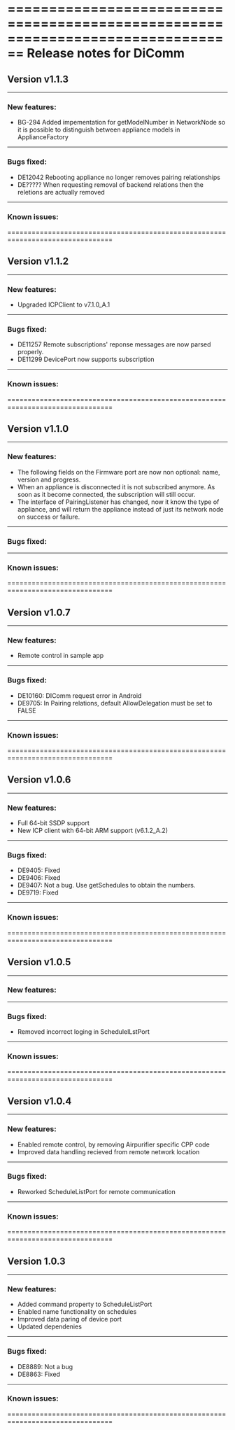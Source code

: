 
================================================================================
Release notes for DiComm
================================================================================

Version v1.1.3
--------------------------------------------------------------------------------

--------------------------------------------------------------------------------
### New features:
* BG-294 Added impementation for getModelNumber in NetworkNode so it is possible to distinguish between appliance models in ApplianceFactory
--------------------------------------------------------------------------------
### Bugs fixed:
* DE12042 Rebooting appliance no longer removes pairing relationships 
* DE????? When requesting removal of backend relations then the reletions are actually removed  
--------------------------------------------------------------------------------
### Known issues:
================================================================================

Version v1.1.2
--------------------------------------------------------------------------------

--------------------------------------------------------------------------------
### New features:
* Upgraded ICPClient to v7.1.0_A.1
--------------------------------------------------------------------------------
### Bugs fixed:
* DE11257 Remote subscriptions' reponse messages are now parsed properly. 
* DE11299 DevicePort now supports subscription 
--------------------------------------------------------------------------------
### Known issues:
================================================================================

Version v1.1.0
--------------------------------------------------------------------------------

--------------------------------------------------------------------------------
### New features:
* The following fields on the Firmware port are now non optional: name, version and progress.
* When an appliance is disconnected it is not subscribed anymore. As soon as it become connected, the subscription will still occur.
* The interface of PairingListener has changed, now it know the type of appliance, and will return the appliance instead of just its network node on success or failure.
--------------------------------------------------------------------------------
### Bugs fixed:
--------------------------------------------------------------------------------
### Known issues:
================================================================================

Version v1.0.7
--------------------------------------------------------------------------------

--------------------------------------------------------------------------------
### New features:
* Remote control in sample app
--------------------------------------------------------------------------------
### Bugs fixed:
* DE10160: DIComm request error in Android
* DE9705: In Pairing relations, default AllowDelegation must be set to FALSE
--------------------------------------------------------------------------------
### Known issues:
================================================================================

Version v1.0.6
--------------------------------------------------------------------------------

--------------------------------------------------------------------------------
### New features:
* Full 64-bit SSDP support
* New ICP client with 64-bit ARM support (v6.1.2_A.2)
--------------------------------------------------------------------------------
### Bugs fixed:
* DE9405: Fixed
* DE9406: Fixed
* DE9407: Not a bug. Use getSchedules to obtain the numbers.
* DE9719: Fixed
--------------------------------------------------------------------------------
### Known issues:
================================================================================

Version v1.0.5
--------------------------------------------------------------------------------

--------------------------------------------------------------------------------
### New features:
--------------------------------------------------------------------------------
### Bugs fixed:
* Removed incorrect loging in SchedulelLstPort
--------------------------------------------------------------------------------
### Known issues:
================================================================================

Version v1.0.4
--------------------------------------------------------------------------------

--------------------------------------------------------------------------------
### New features:
* Enabled remote control, by removing Airpurifier specific CPP code
* Improved data handling recieved from remote network location

--------------------------------------------------------------------------------
### Bugs fixed:
* Reworked ScheduleListPort for remote communication
--------------------------------------------------------------------------------
### Known issues:
================================================================================

Version 1.0.3
--------------------------------------------------------------------------------

--------------------------------------------------------------------------------
### New features:
* Added command property to ScheduleListPort
* Enabled name functionality on schedules
* Improved data paring of device port
* Updated dependenies

--------------------------------------------------------------------------------
### Bugs fixed:
* DE8889: Not a bug
* DE8863: Fixed
--------------------------------------------------------------------------------
### Known issues:
================================================================================